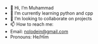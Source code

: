 - 👋 Hi, I’m Muhammad
- 🌱 I’m currently learning python and cpp
- 💞️ I’m looking to collaborate on projects
- 📫 How to reach me:
- Email: nolodein@gmail.com
- Pronouns: He/Him

<!---
nujfwbiwrlgibrqoihea/nujfwbiwrlgibrqoihea is a ✨ special ✨ repository because its `README.md` (this file) appears on your GitHub profile.
You can click the Preview link to take a look at your changes.
--->
